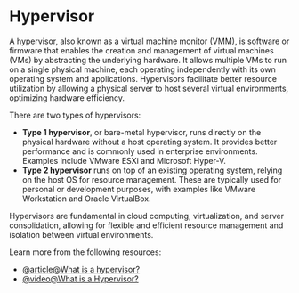 # Hypervisor

A hypervisor, also known as a virtual machine monitor (VMM), is software or firmware that enables the creation and management of virtual machines (VMs) by abstracting the underlying hardware. It allows multiple VMs to run on a single physical machine, each operating independently with its own operating system and applications. Hypervisors facilitate better resource utilization by allowing a physical server to host several virtual environments, optimizing hardware efficiency.

There are two types of hypervisors:
- **Type 1 hypervisor**, or bare-metal hypervisor, runs directly on the physical hardware without a host operating system. It provides better performance and is commonly used in enterprise environments. Examples include VMware ESXi and Microsoft Hyper-V.
- **Type 2 hypervisor** runs on top of an existing operating system, relying on the host OS for resource management. These are typically used for personal or development purposes, with examples like VMware Workstation and Oracle VirtualBox.

Hypervisors are fundamental in cloud computing, virtualization, and server consolidation, allowing for flexible and efficient resource management and isolation between virtual environments.

Learn more from the following resources:

- [@article@What is a hypervisor?](https://www.redhat.com/en/topics/virtualization/what-is-a-hypervisor)
- [@video@What is a Hypervisor?](https://www.youtube.com/watch?v=LMAEbB2a50M)